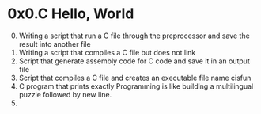 # 0x0.C Hello, World
0. Writing a script that run a C file through the preprocessor and save the result into another file
1. Writing a script that compiles a C file but does not link
2. Script that generate assembly code for C code and save it in an output file
3. Script that compiles a C file and creates an executable file name cisfun
4. C program that prints exactly Programming is like building a multilingual puzzle followed by new line.
5. 
